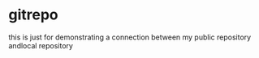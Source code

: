 # gitrepo
this is just for demonstrating a connection between my public repository andlocal repository

